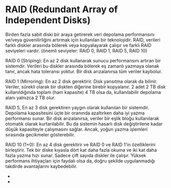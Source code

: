 # RAID (Redundant Array of Independent Disks)
Birden fazla sabit diski bir araya getirerek veri depolama performansını ve/veya güvenilirliğini artırmak için kullanılan bir teknolojidir.
RAID, verileri farklı diskler arasında bölerek veya kopyalayarak çalışır ve farklı RAID seviyeleri vardır. (önemli seviyeler: RAID 0, RAID 1, RAID 5, RAID 10)

RAID 0 (Striping): En az 2 disk kullanarak sunucu performansını artıran bir sistemdir. 
Verileri bu diskler arasında bölerek eş zamanlı yazmaya olanak tanır, ancak hata toleransı yoktur. Bir disk arızalanırsa tüm veriler kaybolur.

RAID 1 (Mirroring): En az 2  disk gerektirir. Disk yansıtma olarak da bilinir. Veriler, sürekli olarak bir diskten diğerine birebir kopyalanır.
2 adet 2 TB disk kullanıldığında toplam (ham kapasite) 4 TB olsa da, kullanılabilir depolama alanı yalnızca 2 TB olur.

RAID 5, En az 3 disk gerektiren yaygın olarak kullanılan bir sistemdir. Depolama kapasitesini üçte bir oranında azaltırken daha iyi yazma performansı sunar. 
Bir disk arızalanırsa, veriler bir eşlik bloğu kullanılarak otomatik olarak kurtarılabilir.
Bu da sistemin hasarlı disk değiştirilene kadar düşük kapasiteyle çalışmasını sağlar. 
Ancak, yoğun yazma işlemleri sırasında gecikmeler gösterebilir.

RAID 10 (1+0): En az 4 disk gerektirir ve RAID 0 ve RAID 1'in özelliklerini birleştirir.
Tek bir diske kıyasla dört kat daha fazla okuma ve iki kat daha fazla yazma hızı sunar. Sadece çift sayıda diskler ile çalışır.
Yüksek performans ihtiyaçları için faydalı olsa da, doğru şekilde uygulanmadığı takdirde avantajlarını kaybedebilir.

-
-